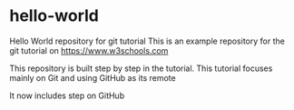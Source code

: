 # hello-world
Hello World repository for git tutorial 
This is an example repository for the git tutorial on https://www.w3schools.com

This repository is built step by step in the tutorial.
This tutorial focuses mainly on Git and using GitHub as its remote

It now includes step on GitHub
